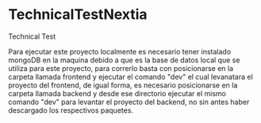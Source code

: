 # TechnicalTestNextia
Technical Test

Para ejecutar este proyecto localmente es necesario tener instalado mongoDB en la maquina debido a que es la base de datos local
que se utiliza para este proyecto, para correrlo basta con posicionarse en la carpeta llamada frontend y ejecutar el comando "dev" el
cual levanatara el proyecto del frontend, de igual forma, es necesario posicionarse en la carpeta llamada backend y desde ese directorio
ejecutar el mismo comando "dev" para levantar el proyecto del backend, no sin antes haber descargado los respectivos paquetes.
